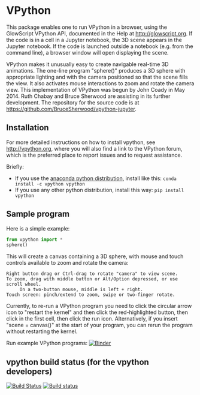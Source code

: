 # VPython

This package enables one to run VPython in a browser, using the GlowScript
VPython API, documented in the Help at http://glowscript.org. If the code is
in a cell in a Jupyter notebook, the 3D scene appears in the Jupyter notebook.
If the code is launched outside a notebook (e.g. from the command line), a
browser window will open displaying the scene.

VPython makes it unusually easy to create navigable real-time 3D animations.
The one-line program "sphere()" produces a 3D sphere with appropriate lighting
and with the camera positioned so that the scene fills the view. It also
activates mouse interactions to zoom and rotate the camera view. This
implementation of VPython was begun by John Coady in May 2014. Ruth Chabay and
Bruce Sherwood are assisting in its further development. The repository for
the source code is at https://github.com/BruceSherwood/vpython-jupyter.

## Installation

For more detailed instructions on how to install vpython, see http://vpython.org, where you will also find a link to the VPython forum, which is the preferred place to report issues and to request assistance.

Briefly:

+ If you use the [anaconda python distribution](https://www.continuum.io/anaconda-overview), install like this: `conda install -c vpython vpython`
+ If you use any other python distribution, install this way: `pip install vpython`

## Sample program

Here is a simple example:

```python
from vpython import *
sphere()
```

This will create a canvas containing a 3D sphere, with mouse and touch
controls available to zoom and rotate the camera:

    Right button drag or Ctrl-drag to rotate "camera" to view scene.
    To zoom, drag with middle button or Alt/Option depressed, or use scroll wheel.
         On a two-button mouse, middle is left + right.
    Touch screen: pinch/extend to zoom, swipe or two-finger rotate.

Currently, to re-run a VPython program you need to click the circular arrow icon to "restart the kernel" and then click the red-highlighted button, then click in the first cell, then click the run icon. Alternatively, if you insert "scene = canvas()" at the start of your program, you can rerun the program without restarting the kernel.

Run example VPython programs: [![Binder](http://mybinder.org/badge.svg)](https://mybinder.org/v2/gh/BruceSherwood/vpython-jupyter/7.1.2?filepath=index.ipynb)

## vpython build status (for the vpython developers)

[![Build Status](https://travis-ci.org/BruceSherwood/vpython-jupyter.svg?branch=master)](https://travis-ci.org/BruceSherwood/vpython-jupyter) [![Build status](https://ci.appveyor.com/api/projects/status/wsdjmh8aehd1o0qg?svg=true)](https://ci.appveyor.com/project/mwcraig/vpython-jupyter)

